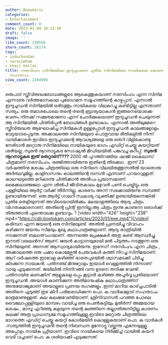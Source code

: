 ```yaml
---
author: Beaumaris
categories:
- Entertainment
comment_count: 0
date: 2023-01-09 10:12:50
draft: false
image: ''
like_count: 138556
share_count: 26174
tags:
- induchoodan
- narasimham
- shaji kailas
title: നരസിംഹം സിനിമയിലെ ഇന്ദുചൂഢനെ പുതിയ സിനിമയിലെ നായികയെ കൊണ്ട് തെറി വിളിപ്പിക്കുന്നതിൽ
  സഹതാപം
view_count: 2204996
---
```


ഒരുപാട് സ്ത്രീവിരുദ്ധബോധങ്ങളുടെ ആകെത്തുകയാണ് നരസിംഹം എന്ന സിനിമ എന്നാണു വർത്തമാനകാല പുരോഗമന സമൂഹത്തിന്റെ കാഴ്ചപ്പാട്. എന്നാൽ ഇന്ദുചൂഡൻ സിനിമയിൽ ഒരിടത്തും നായികയെ വിലകുറച്ചു കണ്ടിട്ടില്ല എന്നതാണ് സത്യം. ഒരു തമാശപോലെ തന്റെ തന്റെ ബ്രാര്യയാകാൻ ഇങ്ങനെയൊക്കെ വേണം നിനക്ക് സമ്മതമാണോ എന്ന് ചോദിക്കുകയാണ് ഇന്ദുചൂഡൻ ചെയുന്നത്. ആ സിനിമയിൽ പിന്തിരിപ്പൻ ബോധ്ങ്ങൾ ഉണ്ടാകാം. എന്നാൽ അതിലുമേറെ സ്ത്രീവിരുദ്ധത ആഘോഷിച്ച സിനിമകൾ ഉള്ളപ്പോൾ ഇന്ദുചൂഡൻ കാലങ്ങളോളം വേട്ടയാടപ്പെടുന്നു. അക്കാലത്തെ സിനിമയുടെ പൊതുവായ രീതികളിൽ നിന്ന് വായിക്കാതെ ഇവിടെ ഇന്ദുചൂഢന്റെ ആവശ്യങ്ങളെ ഒരു തെറി വിളികൊണ്ടു നേരിടാൻ മറ്റൊരു സിനിമയിലെ നായികയുടെ ഭാഗം എഡിറ്റ് ചെയ്തു കയറ്റിയത് ശരിയല്ല .സുരൻ നൂറനാട്ടുകര സോഷ്യൽ മീഡിയയിൽ പങ്കുവച്ച കുറിപ്പ്. **സുരൻ നൂറനാട്ടുകര** **ഇത് തെറ്റാണ്????** 2000 ൽ പുറത്തിറങ്ങിയ ഷാജി കൈലാസ് ചിത്രമാണ് നരസിംഹം. രഞ്ജിത്തായിരുന്നു ഇതിന്റെ തിരക്കഥ . ഇന്ന് 23 വർഷത്തിനു ശേഷം ചിത്രത്തിലെ ഒരു സീനിനെ വിലയിരുത്തുന്നതിൽ യാതൊരു അർത്ഥവുമില്ല. കാളിദാസനും കാലത്തിന്റെ ദാസൻ എന്നാണ് പറയാറുള്ളത്. കാലഘട്ടത്തെ മറികടന്നു ചിന്തിക്കാൻ അൽപം പ്രയാസമാണ്. മൈക്കലാഞ്ജലോ എന്ന ശിൽപി ജീവിതകാലം മുഴുവൻ പണി ചെയ്തിട്ടും ഒരു പള്ളിയിലെ ആർട്ട് വർക്ക് തീർന്നില്ല. കാരണം അന്ന് സഭക്കായിരുന്നു സമ്പത്ത് ഉണ്ടായിരുന്നത്. ഒരു ആർട്ട് ഗാലറി സ്വകാര്യ വ്യക്തിക്ക് ഉണ്ടായിരുന്നെങ്കിൽ പ്രതിഭ തെളിയുന്നത് അവിടെയായിരിക്കും. മലയാളത്തിലെ ആദ്യ ചിത്രം വിഗതകുമാരനാണ്. അതിന്റെ പ്രിന്റ് ഇന്നില്ല.ആ ചിത്രം ഇന്നു കാണുന്ന ഒരാൾക്ക് തിരുത്താൻ എന്തൊക്കെ ഉണ്ടാവും. ? [video width="426" height="238" mp4="https://cdn.boolokam.com/articles/2023/01/eee.mp4"][/video] കരിമ്പന എന്ന ജയന്റെ ഒരു സിനിമയുണ്ട്. അതിൽ പ്രണയിച്ചു വിവാഹം കഴിക്കുന്ന ജയനും സീമയും മുഖ്യ കഥാപാത്രങ്ങളാണ്. ആദ്യ രാത്രിയിൽ നടക്കുന്നത് ബലാത്സംഗമാണ്. അന്നത്തെ പ്രേക്ഷകർ അതു കണ്ട് ആസ്വദിച്ചു. ഇന്നത് വയലൻസ് ആണ്. ജയൻ കാട്ടാനയുമായി മൽ പിടുത്തം നടത്തുന്ന ഒരു സിനിമയുണ്ട്. അന്നത് ആസ്വാദ്യമായിരുന്നു. ഇന്നോ? നരസിംഹം എന്ന ചിത്രം , അക്കാലത്തെ ഒരു പക്കാ കൊമേഴ്സൽ ചേരുവകൾ കുത്തി നിറച്ച സിനിമയാണ്. ആറ് വർഷത്തെ ഇടവേള കഴിഞ്ഞ് ഭാരതപുഴയിൽ ശ്വാസമടക്കി പിടിച്ചു കിടക്കുന്ന നായകൻ. പതിനഞ്ച് മിനുറ്റോളം ഇയാൾ വെള്ളത്തിൽ നിന്നാണ് വായു എടുക്കുന്നത്. ജയിലിൽ നിന്നിറങ്ങി വന്ന ഉടനെ തനിക്കു വേണ്ടി പതിനായിര കണക്കിന് ആളുകളെ ഒപ്പം കൂട്ടാൻ കഴിഞ്ഞ അപൂർവ്വ പ്രതിഭയാണ് ഇന്ദുചൂഡൻ .അയാൾ കാണിക്കുന്ന അതിമാനുഷിക കഥാപാത്രത്തിന് അനുയോജ്യമാണ് അയാളുടെ പ്രണയ രംഗങ്ങളും .ഇന്ന് മാറിയ കാഴ്ച്ചപാടിൽ അതിനെ എടുത്ത് ഇഴ കീറി പരിശോധിക്കുന്ന പൊ. ക വാദികളോട് സഹതാപം മാത്രമാണുള്ളത്. കല കലക്കുവേണ്ടിയാണ്. ശ്രീനിവാസൻ പറഞ്ഞ പോലെ വൈലോപ്പള്ളിയുടെ മാമ്പഴം വായിച്ച ഒരു പെൺകുട്ടിയും മുതിർന്ന് അമ്മയായ ശേഷം , മാമ്പൂ എറിഞ്ഞു കളയുന്ന തന്റെ കുഞ്ഞിനെ തല്ലാതിരുന്നിട്ടില്ല.കാരണം കലക്ക് അത്ര പ്രാധാന്യമേ സമൂഹത്തിലുള്ളൂ.ഇവിടെ മറ്റൊരു ചിത്രത്തിലെ ഭാഗത്തെ എഡിറ്റ് ചെയ്തു കയറ്റി കോൾമയിർ കൊള്ളുകയാണ് പൊ. ക വാദികൾ .സത്യത്തിൽ ഇന്ദുചൂഢൻ തന്റെ നിബന്ധന മുന്നോട്ടു വയ്ക്കുന്നു എന്നേയുള്ളൂ. അപ്പോഴും നായിക ഫ്രീയാണ്. ഇവിടെ നായികയെ നിർമ്മിച്ച് വായിൽ കയറി വെടി വച്ചാണ് പൊ. ക ശരിയാക്കി എടുക്കുന്നത്.